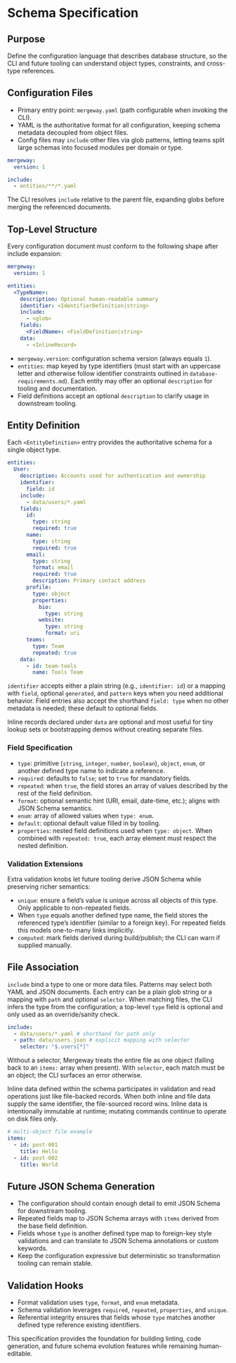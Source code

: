 # Schema Specification

## Purpose

Define the configuration language that describes database structure, so the CLI and future tooling can understand object types, constraints, and cross-type references.

## Configuration Files

- Primary entry point: `mergeway.yaml` (path configurable when invoking the CLI).
- YAML is the authoritative format for all configuration, keeping schema metadata decoupled from object files.
- Config files may `include` other files via glob patterns, letting teams split large schemas into focused modules per domain or type.

```yaml
mergeway:
  version: 1

include:
  - entities/**/*.yaml
```

The CLI resolves `include` relative to the parent file, expanding globs before merging the referenced documents.

## Top-Level Structure

Every configuration document must conform to the following shape after include expansion:

```yaml
mergeway:
  version: 1

entities:
  <TypeName>:
    description: Optional human-readable summary
    identifier: <IdentifierDefinition|string>
    include:
      - <glob>
    fields:
      <FieldName>: <FieldDefinition|string>
    data:
      - <InlineRecord>
```

- `mergeway.version`: configuration schema version (always equals `1`).
- `entities`: map keyed by type identifiers (must start with an uppercase letter and otherwise follow identifier constraints outlined in `database-requirements.md`). Each entity may offer an optional `description` for tooling and documentation.
- Field definitions accept an optional `description` to clarify usage in downstream tooling.

## Entity Definition

Each `<EntityDefinition>` entry provides the authoritative schema for a single object type.

```yaml
entities:
  User:
    description: Accounts used for authentication and ownership
    identifier:
      field: id
    include:
      - data/users/*.yaml
    fields:
      id:
        type: string
        required: true
      name:
        type: string
        required: true
      email:
        type: string
        format: email
        required: true
        description: Primary contact address
      profile:
        type: object
        properties:
          bio:
            type: string
          website:
            type: string
            format: uri
      teams:
        type: Team
        repeated: true
    data:
      - id: team-tools
        name: Tools Team
```

`identifier` accepts either a plain string (e.g., `identifier: id`) or a mapping with `field`, optional `generated`, and `pattern` keys when you need additional behavior. Field entries also accept the shorthand `field: type` when no other metadata is needed; these default to optional fields.

Inline records declared under `data` are optional and most useful for tiny lookup sets or bootstrapping demos without creating separate files.

### Field Specification

- `type`: primitive (`string`, `integer`, `number`, `boolean`), `object`, `enum`, or another defined type name to indicate a reference.
- `required`: defaults to `false`; set to `true` for mandatory fields.
- `repeated`: when `true`, the field stores an array of values described by the rest of the field definition.
- `format`: optional semantic hint (URI, email, date-time, etc.); aligns with JSON Schema semantics.
- `enum`: array of allowed values when `type: enum`.
- `default`: optional default value filled in by tooling.
- `properties`: nested field definitions used when `type: object`. When combined with `repeated: true`, each array element must respect the nested definition.

### Validation Extensions

Extra validation knobs let future tooling derive JSON Schema while preserving richer semantics:

- `unique`: ensure a field’s value is unique across all objects of this type. Only applicable to non-repeated fields.
- When `type` equals another defined type name, the field stores the referenced type’s identifier (similar to a foreign key). For repeated fields this models one-to-many links implicitly.
- `computed`: mark fields derived during build/publish; the CLI can warn if supplied manually.

## File Association

`include` bind a type to one or more data files. Patterns may select both YAML and JSON documents. Each entry can be a plain glob string or a mapping with `path` and optional `selector`. When matching files, the CLI infers the type from the configuration; a top-level `type` field is optional and only used as an override/sanity check.

```yaml
include:
  - data/users/*.yaml # shorthand for path only
  - path: data/users.json # explicit mapping with selector
    selector: "$.users[*]"
```

Without a selector, Mergeway treats the entire file as one object (falling back to an `items:` array when present). With `selector`, each match must be an object; the CLI surfaces an error otherwise.

Inline data defined within the schema participates in validation and read operations just like file-backed records. When both inline and file data supply the same identifier, the file-sourced record wins. Inline data is intentionally immutable at runtime; mutating commands continue to operate on disk files only.

```yaml
# multi-object file example
items:
  - id: post-001
    title: Hello
  - id: post-002
    title: World
```

## Future JSON Schema Generation

- The configuration should contain enough detail to emit JSON Schema for downstream tooling.
- Repeated fields map to JSON Schema arrays with `items` derived from the base field definition.
- Fields whose `type` is another defined type map to foreign-key style validations and can translate to JSON Schema annotations or custom keywords.
- Keep the configuration expressive but deterministic so transformation tooling can remain stable.

## Validation Hooks

- Format validation uses `type`, `format`, and `enum` metadata.
- Schema validation leverages `required`, `repeated`, `properties`, and `unique`.
- Referential integrity ensures that fields whose `type` matches another defined type reference existing identifiers.

This specification provides the foundation for building linting, code generation, and future schema evolution features while remaining human-editable.
